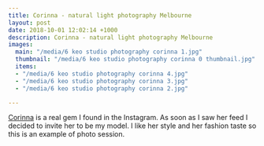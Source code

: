 ```yaml
---
title: Corinna - natural light photography Melbourne
layout: post
date: 2018-10-01 12:02:14 +1000
description: Corinna - natural light photography Melbourne
images:
  main: "/media/6 keo studio photography corinna 1.jpg"
  thumbnail: "/media/6 keo studio photography corinna 0 thumbnail.jpg"
  items:
  - "/media/6 keo studio photography corinna 4.jpg"
  - "/media/6 keo studio photography corinna 3.jpg"
  - "/media/6 keo studio photography corinna 2.jpg"

---
```

[Corinna](https://www.instagram.com/apropos.coco/) is a  real gem I found in the Instagram. As soon as I saw her feed I decided to invite her to be my model. I like her style and her fashion taste so this is an example of photo session.
